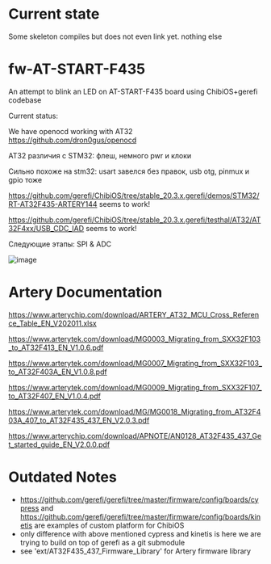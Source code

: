 # Current state

Some skeleton compiles but does not even link yet. nothing else

# fw-AT-START-F435

An attempt to blink an LED on AT-START-F435 board using ChibiOS+gerefi codebase

Current status:

We have openocd working with AT32 https://github.com/dron0gus/openocd

AT32 различия с STM32: флеш, немного pwr и клоки

Сильно похоже на stm32: usart завелся без правок, usb otg, pinmux и gpio тоже

https://github.com/gerefi/ChibiOS/tree/stable_20.3.x.gerefi/demos/STM32/RT-AT32F435-ARTERY144 seems to work!

https://github.com/gerefi/ChibiOS/tree/stable_20.3.x.gerefi/testhal/AT32/AT32F4xx/USB_CDC_IAD seems to work!

Следующие этапы: SPI & ADC

![image](https://github.com/gerefi/fw-AT-START-F435/assets/48498823/81af22f5-1581-429a-a370-377ecf8afcb8)


# Artery Documentation

https://www.arterychip.com/download/ARTERY_AT32_MCU_Cross_Reference_Table_EN_V202011.xlsx

https://www.arterytek.com/download/MG0003_Migrating_from_SXX32F103_to_AT32F413_EN_V1.0.6.pdf

https://www.arterytek.com/download/MG0007_Migrating_from_SXX32F103_to_AT32F403A_EN_V1.0.8.pdf

https://www.arterytek.com/download/MG0009_Migrating_from_SXX32F107_to_AT32F407_EN_V1.0.4.pdf

https://www.arterytek.com/download/MG/MG0018_Migrating_from_AT32F403A_407_to_AT32F435_437_EN_V2.0.3.pdf

https://www.arterychip.com/download/APNOTE/AN0128_AT32F435_437_Get_started_guide_EN_V2.0.0.pdf


# Outdated Notes

* https://github.com/gerefi/gerefi/tree/master/firmware/config/boards/cypress and https://github.com/gerefi/gerefi/tree/master/firmware/config/boards/kinetis are examples of custom platform for ChibiOS
* only difference with above mentioned cypress and kinetis is here we are trying to build on top of gerefi as a git submodule
* see 'ext/AT32F435_437_Firmware_Library' for Artery firmware library
